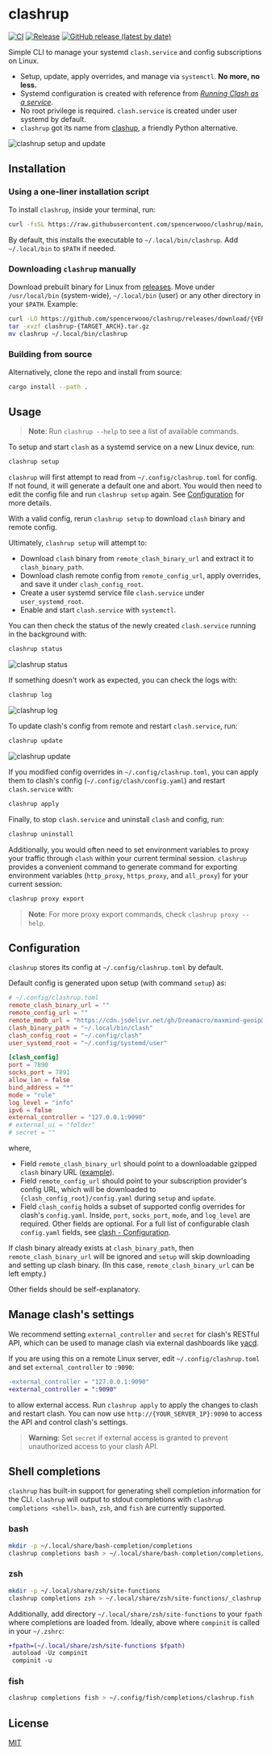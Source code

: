 # clashrup

[![CI](https://github.com/spencerwooo/clashrup/actions/workflows/ci.yml/badge.svg)](https://github.com/spencerwooo/clashrup/actions/workflows/ci.yml)
[![Release](https://github.com/spencerwooo/clashrup/actions/workflows/release.yml/badge.svg)](https://github.com/spencerwooo/clashrup/actions/workflows/release.yml)
[![GitHub release (latest by date)](https://img.shields.io/github/v/release/spencerwooo/clashrup)](https://github.com/spencerwooo/clashrup/releases/latest)

Simple CLI to manage your systemd `clash.service` and config subscriptions on Linux.

- Setup, update, apply overrides, and manage via `systemctl`. **No more, no less.**
- Systemd configuration is created with reference from [*Running Clash as a service*](https://github.com/Dreamacro/clash/wiki/Running-Clash-as-a-service).
- No root privilege is required. `clash.service` is created under user systemd by default.
- `clashrup` got its name from [clashup](https://github.com/felinae98/clashup), a friendly Python alternative.

![clashrup setup and update](https://user-images.githubusercontent.com/32114380/214243049-00aa6c1d-1393-4e3d-b0f2-7ab648f0d27d.png)

## Installation

### Using a one-liner installation script

To install `clashrup`, inside your terminal, run:

```bash
curl -fsSL https://raw.githubusercontent.com/spencerwooo/clashrup/main/install.sh | sh -
```

By default, this installs the executable to `~/.local/bin/clashrup`. Add `~/.local/bin` to `$PATH` if needed.

### Downloading `clashrup` manually

Download prebuilt binary for Linux from [releases](https://github.com/spencerwooo/clashrup/releases/latest). Move under
`/usr/local/bin` (system-wide), `~/.local/bin` (user) or any other directory in your `$PATH`. Example:

```bash
curl -LO https://github.com/spencerwooo/clashrup/releases/download/{VERSION}/clashrup-{TARGET_ARCH}.tar.gz
tar -xvzf clashrup-{TARGET_ARCH}.tar.gz
mv clashrup ~/.local/bin/clashrup
```

### Building from source

Alternatively, clone the repo and install from source:

```bash
cargo install --path .
```

## Usage

> **Note**: Run `clashrup --help` to see a list of available commands.

To setup and start `clash` as a systemd service on a new Linux device, run:

```bash
clashrup setup
```

`clashrup` will first attempt to read from `~/.config/clashrup.toml` for config. If not found, it will generate a
default one and abort. You would then need to edit the config file and run `clashrup setup` again. See
[Configuration](#configuration) for more details.

With a valid config, rerun `clashrup setup` to download `clash` binary and remote config.

Ultimately, `clashrup setup` will attempt to:

- Download `clash` binary from `remote_clash_binary_url` and extract it to `clash_binary_path`.
- Download clash remote config from `remote_config_url`, apply overrides, and save it under `clash_config_root`.
- Create a user systemd service file `clash.service` under `user_systemd_root`.
- Enable and start `clash.service` with `systemctl`.

You can then check the status of the newly created `clash.service` running in the background with:

```bash
clashrup status
```

![clashrup status](https://user-images.githubusercontent.com/32114380/214243273-ac391d2b-8dcb-4ef0-ab14-ecc08aaa3f81.png)

If something doesn't work as expected, you can check the logs with:

```bash
clashrup log
```

![clashrup log](https://user-images.githubusercontent.com/32114380/214243360-12bf5b4e-7c71-4c13-ba16-1499bc11f7d9.png)

To update clash's config from remote and restart `clash.service`, run:

```bash
clashrup update
```

![clashrup update](https://user-images.githubusercontent.com/32114380/214244906-5281a4ea-09a3-4a74-aaf1-d14fcd2ca1b9.png)

If you modified config overrides in `~/.config/clashrup.toml`, you can apply them to clash's config
(`~/.config/clash/config.yaml`) and restart `clash.service` with:

```bash
clashrup apply
```

Finally, to stop `clash.service` and uninstall `clash` and config, run:

```bash
clashrup uninstall
```

Additionally, you would often need to set environment variables to proxy your traffic through `clash` within your
current terminal session. `clashrup` provides a convenient command to generate command for exporting environment
variables (`http_proxy`, `https_proxy`, and `all_proxy`) for your current session:

```bash
clashrup proxy export
```

> **Note**: For more proxy export commands, check `clashrup proxy --help`.

## Configuration

`clashrup` stores its config at `~/.config/clashrup.toml` by default.

Default config is generated upon setup (with command `setup`) as:

```toml
# ~/.config/clashrup.toml
remote_clash_binary_url = ""
remote_config_url = ""
remote_mmdb_url = "https://cdn.jsdelivr.net/gh/Dreamacro/maxmind-geoip@release/Country.mmdb"
clash_binary_path = "~/.local/bin/clash"
clash_config_root = "~/.config/clash"
user_systemd_root = "~/.config/systemd/user"

[clash_config]
port = 7890
socks_port = 7891
allow_lan = false
bind_address = "*"
mode = "rule"
log_level = "info"
ipv6 = false
external_controller = "127.0.0.1:9090"
# external_ui = "folder"
# secret = ""
```

where,

- Field `remote_clash_binary_url` should point to a downloadable gzipped `clash` binary URL
  ([example](https://github.com/MetaCubeX/Clash.Meta/releases/download/v1.14.0/Clash.Meta-linux-amd64-v1.14.0.gz)).
- Field `remote_config_url` should point to your subscription provider's config URL, which will be downloaded to
  `{clash_config_root}/config.yaml` during `setup` and `update`.
- Field `clash_config` holds a subset of supported config overrides for clash's `config.yaml`. Inside, `port`,
  `socks_port`, `mode`, and `log_level` are required. Other fields are optional. For a full list of configurable clash
  `config.yaml` fields, see [clash - Configuration](https://github.com/Dreamacro/clash/wiki/configuration).

If clash binary already exists at `clash_binary_path`, then `remote_clash_binary_url` will be ignored and `setup` will
skip downloading and setting up clash binary. (In this case, `remote_clash_binary_url` can be left empty.)

Other fields should be self-explanatory.

## Manage clash's settings

We recommend setting `external_controller` and `secret` for clash's RESTful API, which can be used to manage clash via
external dashboards like [yacd](https://github.com/haishanh/yacd).

If you are using this on a remote Linux server, edit `~/.config/clashrup.toml` and set `external_controller` to `:9090`:

```diff
-external_controller = "127.0.0.1:9090"
+external_controller = ":9090"
```

to allow external access. Run `clashrup apply` to apply the changes to clash and restart clash. You can now use
`http://{YOUR_SERVER_IP}:9090` to access the API and control clash's settings.

> **Warning**: Set `secret` if external access is granted to prevent unauthorized access to your clash API.

## Shell completions

`clashrup` has built-in support for generating shell completion information for the CLI. `clashrup` will output to
stdout completions with `clashrup completions <shell>`. `bash`, `zsh`, and `fish` are currently supported.

### bash

```bash
mkdir -p ~/.local/share/bash-completion/completions
clashrup completions bash > ~/.local/share/bash-completion/completions/clashrup
```

### zsh

```bash
mkdir -p ~/.local/share/zsh/site-functions
clashrup completions zsh > ~/.local/share/zsh/site-functions/_clashrup
```

Additionally, add directory `~/.local/share/zsh/site-functions` to your `fpath` where completions are loaded from.
Ideally, above where `compinit` is called in your `~/.zshrc`:

```diff
+fpath=(~/.local/share/zsh/site-functions $fpath)
 autoload -Uz compinit
 compinit -u
```

### fish

```bash
clashrup completions fish > ~/.config/fish/completions/clashrup.fish
```

## License

[MIT](LICENSE)
